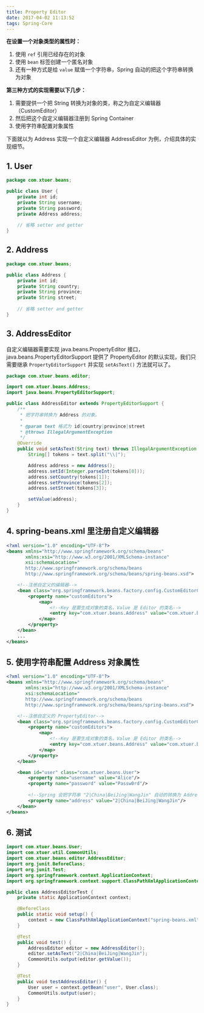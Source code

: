 ```yaml
---
title: Property Editor
date: 2017-04-02 11:13:52
tags: Spring-Core
---
```


**在设置一个对象类型的属性时：**
1. 使用 `ref` 引用已经存在的对象
2. 使用 `bean` 标签创建一个匿名对象
3. 还有一种方式是给 `value` 赋值一个字符串，Spring 自动的把这个字符串转换为对象

**第三种方式的实现需要以下几步：**
1. 需要提供一个把 String 转换为对象的类，称之为自定义编辑器（CustomEditor）
2. 然后把这个自定义编辑器注册到 Spring Container
3. 使用字符串配置对象属性<!--more-->

下面就以为 Address 实现一个自定义编辑器 AddressEditor 为例，介绍具体的实现细节。

## 1. User
```java
package com.xtuer.beans;

public class User {
    private int id;
    private String username;
    private String password;
    private Address address;
    
    // 省略 setter and getter
}
```

## 2. Address
```java
package com.xtuer.beans;

public class Address {
    private int id;
    private String country;
    private String province;
    private String street;
    
    // 省略 setter and getter
}
```

## 3. AddressEditor
自定义编辑器需要实现 java.beans.PropertyEditor 接口，java.beans.PropertyEditorSupport 提供了 PropertyEditor 的默认实现，我们只需要继承 `PropertyEditorSupport` 并实现 `setAsText()` 方法就可以了。

```java
package com.xtuer.beans.editor;

import com.xtuer.beans.Address;
import java.beans.PropertyEditorSupport;

public class AddressEditor extends PropertyEditorSupport {
    /**
     * 把字符串转换为 Address 的对象。
     *
     * @param text 格式为 id|country|province|street
     * @throws IllegalArgumentException
     */
    @Override
    public void setAsText(String text) throws IllegalArgumentException {
        String[] tokens = text.split("\\|");

        Address address = new Address();
        address.setId(Integer.parseInt(tokens[0]));
        address.setCountry(tokens[1]);
        address.setProvince(tokens[2]);
        address.setStreet(tokens[3]);

        setValue(address);
    }
}
```

## 4. spring-beans.xml 里注册自定义编辑器
```xml
<?xml version="1.0" encoding="UTF-8"?>
<beans xmlns="http://www.springframework.org/schema/beans"
       xmlns:xsi="http://www.w3.org/2001/XMLSchema-instance"
       xsi:schemaLocation="
       http://www.springframework.org/schema/beans
       http://www.springframework.org/schema/beans/spring-beans.xsd">

    <!--注册自定义的编辑器-->
    <bean class="org.springframework.beans.factory.config.CustomEditorConfigurer">
        <property name="customEditors">
            <map>
                <!--Key 是要生成对象的类名，Value 是 Editor 的类名-->
                <entry key="com.xtuer.beans.Address" value="com.xtuer.beans.editor.AddressEditor"/>
            </map>
        </property>
    </bean>
    ...
</beans>
```

## 5. 使用字符串配置 Address 对象属性
```xml
<?xml version="1.0" encoding="UTF-8"?>
<beans xmlns="http://www.springframework.org/schema/beans"
       xmlns:xsi="http://www.w3.org/2001/XMLSchema-instance"
       xsi:schemaLocation="
       http://www.springframework.org/schema/beans
       http://www.springframework.org/schema/beans/spring-beans.xsd">

    <!--注册自定义的 PropertyEditor-->
    <bean class="org.springframework.beans.factory.config.CustomEditorConfigurer">
        <property name="customEditors">
            <map>
                <!--Key 是要生成对象的类名，Value 是 Editor 的类名-->
                <entry key="com.xtuer.beans.Address" value="com.xtuer.beans.editor.AddressEditor"/>
            </map>
        </property>
    </bean>

    <bean id="user" class="com.xtuer.beans.User">
        <property name="username" value="Alice"/>
        <property name="password" value="Passw0rd"/>
        
        <!--Spring 会把字符串 "2|China|BeiJing|WangJin" 自动的转换为 Address 的对象-->
        <property name="address" value="2|China|BeiJing|WangJin"/>
    </bean>
</beans>
```

## 6. 测试
```java
import com.xtuer.beans.User;
import com.xtuer.util.CommonUtils;
import com.xtuer.beans.editor.AddressEditor;
import org.junit.BeforeClass;
import org.junit.Test;
import org.springframework.context.ApplicationContext;
import org.springframework.context.support.ClassPathXmlApplicationContext;

public class AddressEditorTest {
    private static ApplicationContext context;

    @BeforeClass
    public static void setup() {
        context = new ClassPathXmlApplicationContext("spring-beans.xml");
    }

    @Test
    public void test() {
        AddressEditor editor = new AddressEditor();
        editor.setAsText("2|China|BeiJing|WangJin");
        CommonUtils.output(editor.getValue());
    }

    @Test
    public void testAddressEditor() {
        User user = context.getBean("user", User.class);
        CommonUtils.output(user);
    }
}
```

